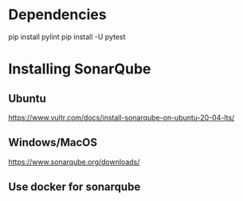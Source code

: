 # Dependencies

pip install pylint
pip install -U pytest

# Installing SonarQube

## Ubuntu

https://www.vultr.com/docs/install-sonarqube-on-ubuntu-20-04-lts/

## Windows/MacOS

https://www.sonarqube.org/downloads/

## Use docker for sonarqube
